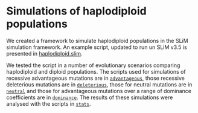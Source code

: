 # Simulations of haplodiploid populations

We created a framework to simulate haplodiploid populations in the SLiM simulation framework. An example script, updated to run un SLiM v3.5 is presented in [haplodiploid.slim](haplodiploid.slim).

We tested the script in a number of evolutionary scenarios comparing haplodiploid and diploid populations. The scripts used for simulations of recessive advantageous mutations are in [`advantageous`](advantageous/), those recessive deleterious mutations are in [`deleterious`](deleterious/), those for neutral mutations are in [`neutral`](neutral) and those for advantageous mutations over a range of dominance coefficients are in [`dominance`](dominance/). The results of these simulations were analysed with the scripts in [`stats`](stats/).
